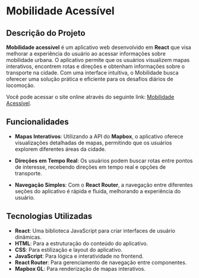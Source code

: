 # Mobilidade Acessível

## Descrição do Projeto

**Mobilidade acessível** é um aplicativo web desenvolvido em **React** que visa melhorar a experiência do usuário ao acessar informações sobre mobilidade urbana. O aplicativo permite que os usuários visualizem mapas interativos, encontrem rotas e direções e obtenham informações sobre o transporte na cidade. Com uma interface intuitiva, o Mobilidade busca oferecer uma solução prática e eficiente para os desafios diários de locomoção.

Você pode acessar o site online através do seguinte link: [Mobilidade Acessível](https://6701bbe8aa1f288ab766a17f--mobilidadeacessivel.netlify.app/). 

## Funcionalidades

- **Mapas Interativos**: Utilizando a API do **Mapbox**, o aplicativo oferece visualizações detalhadas de mapas, permitindo que os usuários explorem diferentes áreas da cidade.
  
- **Direções em Tempo Real**: Os usuários podem buscar rotas entre pontos de interesse, recebendo direções em tempo real e opções de transporte.
  
- **Navegação Simples**: Com o **React Router**, a navegação entre diferentes seções do aplicativo é rápida e fluida, melhorando a experiência do usuário.
  

## Tecnologias Utilizadas

- **React**: Uma biblioteca JavaScript para criar interfaces de usuário dinâmicas.
- **HTML**: Para a estruturação do conteúdo do aplicativo.
- **CSS**: Para estilização e layout do aplicativo.
- **JavaScript**: Para lógica e interatividade no frontend.
- **React Router**: Para gerenciamento de navegação entre componentes.
- **Mapbox GL**: Para renderização de mapas interativos.
